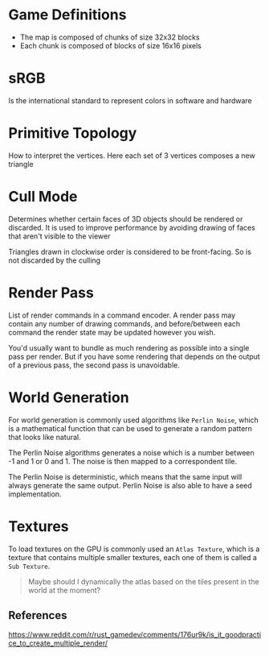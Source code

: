 # Game Definitions

- The map is composed of chunks of size 32x32 blocks
- Each chunk is composed of blocks of size 16x16 pixels

# sRGB

Is the international standard to represent colors in software and hardware

# Primitive Topology

How to interpret the vertices. Here each set of 3 vertices composes a new triangle

# Cull Mode

Determines whether certain faces of 3D objects should be rendered or discarded.
It is used to improve performance by avoiding drawing of faces that aren't visible to the viewer

Triangles drawn in clockwise order is considered to be front-facing. So is not discarded by the culling


# Render Pass

List of render commands in a command encoder. A render pass may contain any number of drawing commands, and before/between each command the render state may be updated however you wish.

You'd usually want to bundle as much rendering as possible into a single pass per render. But if you have some rendering that depends on the output of a previous pass, the second pass is unavoidable.

# World Generation

For world generation is commonly used algorithms like `Perlin Noise`, which is a mathematical function that can be used to generate a random pattern that looks like natural.

The Perlin Noise algorithms generates a noise which is a number between -1 and 1 or 0 and 1. The noise is then mapped to a correspondent tile. 

The Perlin Noise is deterministic, which means that the same input will always generate the same output. Perlin Noise is also able to have a seed implementation.

# Textures

To load textures on the GPU is commonly used an `Atlas Texture`, which is a texture that contains multiple smaller textures, each one of them is called a `Sub Texture`.

> Maybe should I dynamically the atlas based on the tiles present in the world at the moment?

## References
https://www.reddit.com/r/rust_gamedev/comments/176ur9k/is_it_goodpractice_to_create_multiple_render/
